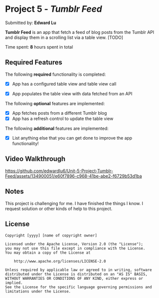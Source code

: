 # Project 5 - *Tumblr Feed*

Submitted by: **Edward Lu**

**Tumblr Feed** is an app that fetch a feed of blog posts from the Tumblr API and display them in a scrolling list via a table view. [TODO] 

Time spent: **8** hours spent in total

## Required Features

The following **required** functionality is completed:

- [x] App has a configured table view and table view call
- [x] App populates the table view with data fetched from an API


The following **optional** features are implemented:

- [x] App fetches posts from a different Tumblr blog
- [x] App has a refresh control to update the table view

The following **additional** features are implemented:

- [x] List anything else that you can get done to improve the app functionality!

## Video Walkthrough



https://github.com/edwardlu6/Unit-5-Project-Tumblr-Feed/assets/134900051/e60f7896-c968-41be-abe2-f6729b53d1ba



## Notes

This project is challenging for me. I have finished the things I know. I request solution or other kinds of help to this project.

## License

    Copyright [yyyy] [name of copyright owner]

    Licensed under the Apache License, Version 2.0 (the "License");
    you may not use this file except in compliance with the License.
    You may obtain a copy of the License at

        http://www.apache.org/licenses/LICENSE-2.0

    Unless required by applicable law or agreed to in writing, software
    distributed under the License is distributed on an "AS IS" BASIS,
    WITHOUT WARRANTIES OR CONDITIONS OF ANY KIND, either express or implied.
    See the License for the specific language governing permissions and
    limitations under the License.
